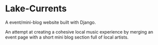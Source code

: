 # Lake-Currents

A event/mini-blog website built with Django.

An attempt at creating a cohesive local music experience by merging an event page with a short mini blog section full of local artists. 


